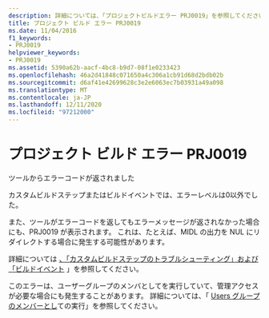 ```yaml
---
description: 詳細については、「プロジェクトビルドエラー PRJ0019」を参照してください。
title: プロジェクト ビルド エラー PRJ0019
ms.date: 11/04/2016
f1_keywords:
- PRJ0019
helpviewer_keywords:
- PRJ0019
ms.assetid: 5390a62b-aacf-4bc8-b9d7-08f1e0233423
ms.openlocfilehash: 46a2d41848c071650a4c306a1cb91d68d2bdb02b
ms.sourcegitcommit: d6af41e42699628c3e2e6063ec7b03931a49a098
ms.translationtype: MT
ms.contentlocale: ja-JP
ms.lasthandoff: 12/11/2020
ms.locfileid: "97212000"
---
```

# <a name="project-build-error-prj0019"></a>プロジェクト ビルド エラー PRJ0019

ツールからエラーコードが返されました

カスタムビルドステップまたはビルドイベントでは、エラーレベルは0以外でした。

また、ツールがエラーコードを返してもエラーメッセージが返されなかった場合にも、PRJ0019 が表示されます。 これは、たとえば、MIDL の出力を NUL にリダイレクトする場合に発生する可能性があります。

詳細については [、「カスタムビルドステップのトラブルシューティング」および「ビルドイベント](../../build/troubleshooting-build-customizations.md) 」を参照してください。

このエラーは、ユーザーグループのメンバとしてを実行していて、管理アクセスが必要な場合にも発生することがあります。 詳細については、「 [Users グループのメンバーとし](../../security/running-as-a-member-of-the-users-group.md)ての実行」を参照してください。
